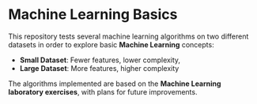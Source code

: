 # Machine Learning Basics
This repository tests several machine learning algorithms on two different datasets in order to explore basic **Machine Learning** concepts: 
  - **Small Dataset**: Fewer features, lower complexity,   
  - **Large Dataset**: More features, higher complexity

The algorithms implemented are based on the **Machine Learning laboratory exercises**, with plans for future improvements.

